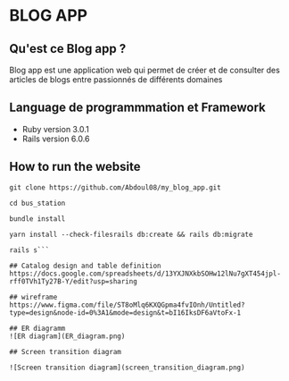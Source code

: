 # BLOG APP

## Qu'est ce Blog app ?
Blog app est une application web qui permet de créer et de consulter des articles de blogs entre passionnés de différents domaines

## Language de programmmation et Framework
* Ruby version
3.0.1
* Rails version
6.0.6

## How to run the website

``` 
git clone https://github.com/Abdoul08/my_blog_app.git
 
cd bus_station

bundle install

yarn install --check-filesrails db:create && rails db:migrate

rails s```

## Catalog design and table definition
https://docs.google.com/spreadsheets/d/13YXJNXkbSOHw12lNu7gXT454jpl-rff0TVh1Ty27B-Y/edit?usp=sharing

## wireframe
https://www.figma.com/file/ST8oMlq6KXQGpma4fvIOnh/Untitled?type=design&node-id=0%3A1&mode=design&t=bI16IksDF6aVtoFx-1

## ER diagramm
![ER diagram](ER_diagram.png)

## Screen transition diagram

![Screen transition diagram](screen_transition_diagram.png)